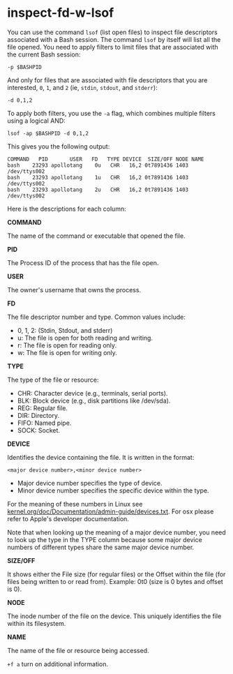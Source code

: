 # inspect-fd-w-lsof

You can use the  command `lsof` (list open files) to inspect file descriptors associated with a Bash session. The command `lsof` by itself will list all the file opened. You need to apply filters to limit files that are associated  with the current Bash session: 

```
-p $BASHPID
```

And only for files that are associated with file descriptors that you are interested, `0`, `1`, and `2` (ie, `stdin`, `stdout`, and `stderr`):

```
-d 0,1,2
```

To apply both filters, you use the `-a` flag, which combines multiple filters using a logical AND:

```
lsof -ap $BASHPID -d 0,1,2
```
This gives you the following output:

```
COMMAND   PID       USER   FD   TYPE DEVICE  SIZE/OFF NODE NAME
bash    23293 apollotang    0u   CHR   16,2 0t7891436 1403 /dev/ttys002
bash    23293 apollotang    1u   CHR   16,2 0t7891436 1403 /dev/ttys002
bash    23293 apollotang    2u   CHR   16,2 0t7891436 1403 /dev/ttys002
```

Here is the descriptions for each column:

**COMMAND**

The name of the command or executable that opened the file.

**PID**

The Process ID of the process that has the file open.

**USER**

The owner's username that owns the process.

**FD**

The file descriptor number and type.  Common values include:
- 0, 1, 2: (Stdin, Stdout, and stderr)
- u: The file is open for both reading and writing.
- r: The file is open for reading only.
- w: The file is open for writing only.

**TYPE**

The type of the file or resource:
- CHR: Character device (e.g., terminals, serial ports).
- BLK: Block device (e.g., disk partitions like /dev/sda).
- REG: Regular file.
- DIR: Directory.
- FIFO: Named pipe.
- SOCK: Socket.


**DEVICE**

Identifies the device containing the file. It is written in the format:
 
```
<major device number>,<minor device number>
```

- Major device number specifies the type of device.
- Minor device number specifies the specific device within the type.

For the meaning of these numbers in Linux see [kernel.org/doc/Documentation/admin-guide/devices.txt](https://www.kernel.org/doc/Documentation/admin-guide/devices.txt). For osx please refer to Apple's developer documentation.

Note that when looking up the meaning of a major device number, you need to look up the type in the TYPE column because some major device numbers of different types share the same major device number.  

**SIZE/OFF**

It shows either the File size (for regular files) or the Offset within the file (for files being written to or read from).
Example: 0t0 (size is 0 bytes and offset is 0).

**NODE**

The inode number of the file on the device. This uniquely identifies the file within its filesystem.

**NAME**

The name of the file or resource being accessed.

`+f a` turn on additional information. 


